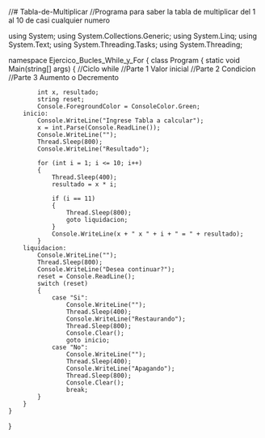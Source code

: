 //# Tabla-de-Multiplicar
//Programa para saber la tabla de multiplicar del 1 al 10 de casi cualquier numero

using System;
using System.Collections.Generic;
using System.Linq;
using System.Text;
using System.Threading.Tasks;
using System.Threading;

namespace Ejercico_Bucles_While_y_For
{
    class Program
    {
        static void Main(string[] args)
        {
            //Ciclo while
            //Parte 1 Valor inicial
            //Parte 2 Condicion
            //Parte 3 Aumento o Decremento

            int x, resultado;
            string reset;
            Console.ForegroundColor = ConsoleColor.Green;
        inicio:
            Console.WriteLine("Ingrese Tabla a calcular");
            x = int.Parse(Console.ReadLine());
            Console.WriteLine("");
            Thread.Sleep(800);
            Console.WriteLine("Resultado");
            
            for (int i = 1; i <= 10; i++)
            { 
                Thread.Sleep(400);
                resultado = x * i;
                
                if (i == 11)
                {
                    Thread.Sleep(800);
                    goto liquidacion;
                }
                Console.WriteLine(x + " x " + i + " = " + resultado);
            }
        liquidacion:
            Console.WriteLine("");
            Thread.Sleep(800);
            Console.WriteLine("Desea continuar?");
            reset = Console.ReadLine();
            switch (reset)
            {
                case "Si":
                    Console.WriteLine("");
                    Thread.Sleep(400);
                    Console.WriteLine("Restaurando");
                    Thread.Sleep(800);
                    Console.Clear();
                    goto inicio;
                case "No":
                    Console.WriteLine("");
                    Thread.Sleep(400);
                    Console.WriteLine("Apagando");
                    Thread.Sleep(800);
                    Console.Clear();
                    break;
            }
        }
    }
}
